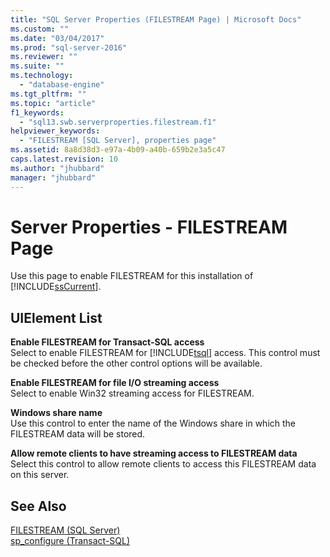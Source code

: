 ```yaml
---
title: "SQL Server Properties (FILESTREAM Page) | Microsoft Docs"
ms.custom: ""
ms.date: "03/04/2017"
ms.prod: "sql-server-2016"
ms.reviewer: ""
ms.suite: ""
ms.technology: 
  - "database-engine"
ms.tgt_pltfrm: ""
ms.topic: "article"
f1_keywords: 
  - "sql13.swb.serverproperties.filestream.f1"
helpviewer_keywords: 
  - "FILESTREAM [SQL Server], properties page"
ms.assetid: 8a8d38d3-e97a-4b09-a40b-659b2e3a5c47
caps.latest.revision: 10
ms.author: "jhubbard"
manager: "jhubbard"
---
```

# Server Properties - FILESTREAM Page
  Use this page to enable FILESTREAM for this installation of [!INCLUDE[ssCurrent](../../../a9notintoc/includes/sscurrent-md.md)].  
  
## UIElement List  
 **Enable FILESTREAM for Transact-SQL access**  
 Select to enable FILESTREAM for [!INCLUDE[tsql](../../../a9notintoc/includes/tsql-md.md)] access. This control must be checked before the other control options will be available.  
  
 **Enable FILESTREAM for file I/O streaming access**  
 Select to enable Win32 streaming access for FILESTREAM.  
  
 **Windows share name**  
 Use this control to enter the name of the Windows share in which the FILESTREAM data will be stored.  
  
 **Allow remote clients to have streaming access to FILESTREAM data**  
 Select this control to allow remote clients to access this FILESTREAM data on this server.  
  
## See Also  
 [FILESTREAM &#40;SQL Server&#41;](../../../relational-databases/blob/filestream-sql-server.md)   
 [sp_configure &#40;Transact-SQL&#41;](../../../relational-databases/reference/system-stored-procedures/sp-configure-transact-sql.md)  
  
  